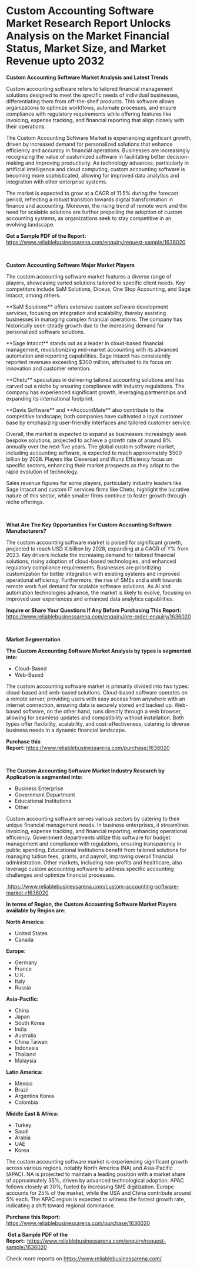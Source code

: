 <p><h1>Custom Accounting Software Market Research Report Unlocks Analysis on the Market Financial Status, Market Size, and Market Revenue upto 2032</h1></p><p><strong>Custom Accounting Software Market Analysis and Latest Trends</strong></p>
<p><p>Custom accounting software refers to tailored financial management solutions designed to meet the specific needs of individual businesses, differentiating them from off-the-shelf products. This software allows organizations to optimize workflows, automate processes, and ensure compliance with regulatory requirements while offering features like invoicing, expense tracking, and financial reporting that align closely with their operations.</p><p>The Custom Accounting Software Market is experiencing significant growth, driven by increased demand for personalized solutions that enhance efficiency and accuracy in financial operations. Businesses are increasingly recognizing the value of customized software in facilitating better decision-making and improving productivity. As technology advances, particularly in artificial intelligence and cloud computing, custom accounting software is becoming more sophisticated, allowing for improved data analytics and integration with other enterprise systems.</p><p>The market is expected to grow at a CAGR of 11.5% during the forecast period, reflecting a robust transition towards digital transformation in finance and accounting. Moreover, the rising trend of remote work and the need for scalable solutions are further propelling the adoption of custom accounting systems, as organizations seek to stay competitive in an evolving landscape.</p></p>
<p><strong>Get a Sample PDF of the Report:&nbsp;</strong> <a href="https://www.reliablebusinessarena.com/enquiry/request-sample/1636020?utm_campaign=2822&utm_medium=2&utm_source=Github&utm_content=ia&utm_term=09032025&utm_id=custom-accounting-software">https://www.reliablebusinessarena.com/enquiry/request-sample/1636020</a></p>
<p>&nbsp;</p>
<p><strong>Custom Accounting Software Major Market Players</strong></p>
<p><p>The custom accounting software market features a diverse range of players, showcasing varied solutions tailored to specific client needs. Key competitors include SaM Solutions, Diceus, One Stop Accounting, and Sage Intacct, among others. </p><p>**SaM Solutions** offers extensive custom software development services, focusing on integration and scalability, thereby assisting businesses in managing complex financial operations. The company has historically seen steady growth due to the increasing demand for personalized software solutions.</p><p>**Sage Intacct** stands out as a leader in cloud-based financial management, revolutionizing mid-market accounting with its advanced automation and reporting capabilities. Sage Intacct has consistently reported revenues exceeding $300 million, attributed to its focus on innovation and customer retention.</p><p>**Chetu** specializes in delivering tailored accounting solutions and has carved out a niche by ensuring compliance with industry regulations. The company has experienced significant growth, leveraging partnerships and expanding its international footprint.</p><p>**Davis Software** and **AccountMate** also contribute to the competitive landscape; both companies have cultivated a loyal customer base by emphasizing user-friendly interfaces and tailored customer service. </p><p>Overall, the market is expected to expand as businesses increasingly seek bespoke solutions, projected to achieve a growth rate of around 8% annually over the next five years. The global custom software market, including accounting software, is expected to reach approximately $500 billion by 2028. Players like Cleveroad and Wunz Efficiency focus on specific sectors, enhancing their market prospects as they adapt to the rapid evolution of technology.</p><p>Sales revenue figures for some players, particularly industry leaders like Sage Intacct and custom IT services firms like Chetu, highlight the lucrative nature of this sector, while smaller firms continue to foster growth through niche offerings.</p></p>
<p>&nbsp;</p>
<p><strong>What Are The Key Opportunities For Custom Accounting Software Manufacturers?</strong></p>
<p><p>The custom accounting software market is poised for significant growth, projected to reach USD X billion by 2028, expanding at a CAGR of Y% from 2023. Key drivers include the increasing demand for tailored financial solutions, rising adoption of cloud-based technologies, and enhanced regulatory compliance requirements. Businesses are prioritizing customization for better integration with existing systems and improved operational efficiency. Furthermore, the rise of SMEs and a shift towards remote work fuel demand for scalable software solutions. As AI and automation technologies advance, the market is likely to evolve, focusing on improved user experiences and enhanced data analytics capabilities.</p></p>
<p><strong>Inquire or Share Your Questions If Any Before Purchasing This Report:</strong> <a href="https://www.reliablebusinessarena.com/enquiry/pre-order-enquiry/1636020?utm_campaign=2822&utm_medium=2&utm_source=Github&utm_content=ia&utm_term=09032025&utm_id=custom-accounting-software">https://www.reliablebusinessarena.com/enquiry/pre-order-enquiry/1636020</a></p>
<p>&nbsp;</p>
<p><strong>Market Segmentation</strong></p>
<p><strong>The Custom Accounting Software Market Analysis by types is segmented into:</strong></p>
<p><ul><li>Cloud-Based</li><li>Web-Based</li></ul></p>
<p><p>The custom accounting software market is primarily divided into two types: cloud-based and web-based solutions. Cloud-based software operates on a remote server, providing users with easy access from anywhere with an internet connection, ensuring data is securely stored and backed up. Web-based software, on the other hand, runs directly through a web browser, allowing for seamless updates and compatibility without installation. Both types offer flexibility, scalability, and cost-effectiveness, catering to diverse business needs in a dynamic financial landscape.</p></p>
<p><strong>Purchase this Report:&nbsp;</strong><a href="https://www.reliablebusinessarena.com/purchase/1636020?utm_campaign=2822&utm_medium=2&utm_source=Github&utm_content=ia&utm_term=09032025&utm_id=custom-accounting-software">https://www.reliablebusinessarena.com/purchase/1636020</a></p>
<p>&nbsp;</p>
<p><strong>The Custom Accounting Software Market Industry Research by Application is segmented into:</strong></p>
<p><ul><li>Business Enterprise</li><li>Government Department</li><li>Educational Institutions</li><li>Other</li></ul></p>
<p><p>Custom accounting software serves various sectors by catering to their unique financial management needs. In business enterprises, it streamlines invoicing, expense tracking, and financial reporting, enhancing operational efficiency. Government departments utilize this software for budget management and compliance with regulations, ensuring transparency in public spending. Educational institutions benefit from tailored solutions for managing tuition fees, grants, and payroll, improving overall financial administration. Other markets, including non-profits and healthcare, also leverage custom accounting software to address specific accounting challenges and optimize financial processes.</p></p>
<p><a href="https://www.reliablebusinessarena.com/custom-accounting-software-market-r1636020?utm_campaign=2822&utm_medium=2&utm_source=Github&utm_content=ia&utm_term=09032025&utm_id=custom-accounting-software">&nbsp;https://www.reliablebusinessarena.com/custom-accounting-software-market-r1636020</a></p>
<p><strong>In terms of Region, the Custom Accounting Software Market Players available by Region are:</strong></p>
<p>
    <p> <strong> North America: </strong>
        <ul>
            <li>United States</li>
            <li>Canada</li>
        </ul>
        </p> 
    <p> <strong> Europe: </strong>
        <ul>
            <li>Germany</li>
            <li>France</li>
            <li>U.K.</li>
            <li>Italy</li>
            <li>Russia</li>
        </ul>
        </p> 
    <p> <strong> Asia-Pacific: </strong>
        <ul>
            <li>China</li>
            <li>Japan</li>
            <li>South Korea</li>
            <li>India</li>
            <li>Australia</li>
            <li>China Taiwan</li>
            <li>Indonesia</li>
            <li>Thailand</li>
            <li>Malaysia</li>
        </ul>
        </p> 
    <p> <strong> Latin America: </strong>
        <ul>
            <li>Mexico</li>
            <li>Brazil</li>
            <li>Argentina Korea</li>
            <li>Colombia</li>
        </ul>
        </p> 
    <p> <strong> Middle East & Africa: </strong>
        <ul>
            <li>Turkey</li>
            <li>Saudi</li>
            <li>Arabia</li>
            <li>UAE</li>
            <li>Korea</li>
        </ul>
    </p>
    </p>
<p><p>The custom accounting software market is experiencing significant growth across various regions, notably North America (NA) and Asia-Pacific (APAC). NA is projected to maintain a leading position with a market share of approximately 35%, driven by advanced technological adoption. APAC follows closely at 30%, fueled by increasing SME digitization. Europe accounts for 25% of the market, while the USA and China contribute around 5% each. The APAC region is expected to witness the fastest growth rate, indicating a shift toward regional dominance.</p></p>
<p><strong>Purchase this Report: </strong><a href="https://www.reliablebusinessarena.com/purchase/1636020?utm_campaign=2822&utm_medium=2&utm_source=Github&utm_content=ia&utm_term=09032025&utm_id=custom-accounting-software">https://www.reliablebusinessarena.com/purchase/1636020</a></p>
<p>&nbsp;<strong>Get a Sample PDF of the Report:&nbsp;&nbsp;</strong><a href="https://www.reliablebusinessarena.com/enquiry/request-sample/1636020?utm_campaign=2822&utm_medium=2&utm_source=Github&utm_content=ia&utm_term=09032025&utm_id=custom-accounting-software">https://www.reliablebusinessarena.com/enquiry/request-sample/1636020</a></p>
<p><strong></strong></p>
<p>Check more reports on <a href="https://www.reliablebusinessarena.com/?utm_campaign=2822&utm_medium=2&utm_source=Github&utm_content=ia&utm_term=09032025&utm_id=custom-accounting-software">https://www.reliablebusinessarena.com/</a></p>